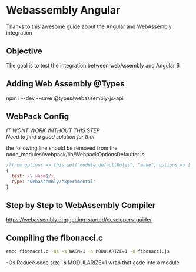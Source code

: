 # Webassembly Angular

Thanks to this [awesome guide](https://malcoded.com/posts/web-assembly-angular) about the Angular and WebAssembly integration

## Objective
The goal is to test the integration between webAssembly and Angular 6

## Adding Web Assembly @Types 
npm i --dev --save @types/webassembly-js-api 

## WebPack Config 

*IT WONT WORK WITHOUT THIS STEP*  
*Need to find a good solution for that*

the following line should be removed from the node_modules/webpack/lib/WebpackOptionsDefaulter.js

```js
//from options => this.set("module.defaultRules", "make", options => [
{
  test: /\.wasm$/i,
  type: "webassembly/experimental"
}
```

## Step by Step to WebAssembly Compiler

https://webassembly.org/getting-started/developers-guide/

## Compiling the fibonacci.c

```bash
emcc fibonacci.c -Os -s WASM=1 -s MODULARIZE=1 -o fibonacci.js
```

-Os Reduce code size
-s MODULARIZE=1  wrap that code into a module


